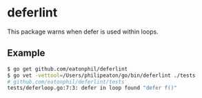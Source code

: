 # deferlint

This package warns when defer is used within loops.

## Example

```bash
$ go get github.com/eatonphil/deferlint
$ go vet -vettool=/Users/philipeaton/go/bin/deferlint ./tests
# github.com/eatonphil/deferlint/tests
tests/deferloop.go:7:3: defer in loop found "defer f()"
```
